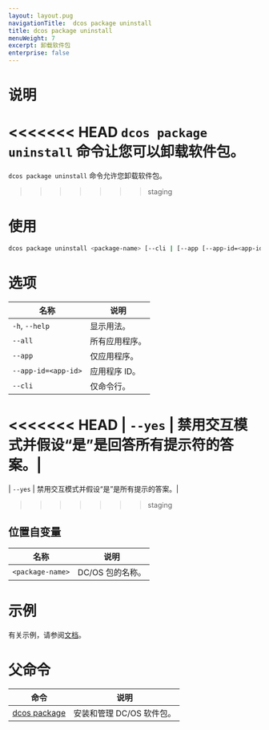 ```yaml
---
layout: layout.pug
navigationTitle:  dcos package uninstall
title: dcos package uninstall
menuWeight: 7
excerpt: 卸载软件包
enterprise: false
---
```


# 说明
<<<<<<< HEAD
`dcos package uninstall` 命令让您可以卸载软件包。
=======
`dcos package uninstall` 命令允许您卸载软件包。
>>>>>>> staging

# 使用

```bash
dcos package uninstall <package-name> [--cli | [--app [--app-id=<app-id> | --all] --yes]]
```

# 选项

| 名称 | 说明 |
|---------|-------------|
| `-h`, `--help` | 显示用法。|
| `--all` | 所有应用程序。 |
| `--app` | 仅应用程序。|
| `--app-id=<app-id>` | 应用程序 ID。|
| `--cli` | 仅命令行。|
<<<<<<< HEAD
| `--yes` | 禁用交互模式并假设“是”是回答所有提示符的答案。|
=======
| `--yes` | 禁用交互模式并假设“是”是所有提示的答案。|
>>>>>>> staging

## 位置自变量

| 名称 | 说明 |
|---------|-------------|
| `<package-name>` | DC/OS 包的名称。|


# 示例

有关示例，请参阅[文档](/cn/1.12/deploying-services/uninstall/)。


# 父命令

| 命令 | 说明 |
|---------|-------------|
| [dcos package](/cn/1.12/cli/command-reference/dcos-package/) | 安装和管理 DC/OS 软件包。|
